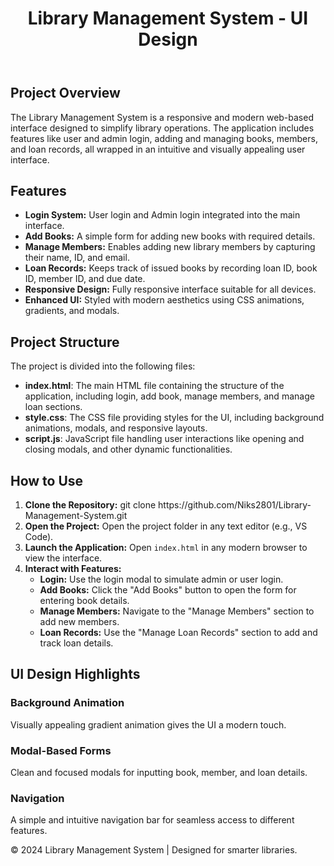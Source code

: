 </head>
<body>
  <header>
    <h1>Library Management System - UI Design</h1>
  </header>

  <section>
    <h2>Project Overview</h2>
    <p>
      The Library Management System is a responsive and modern web-based interface designed to simplify library operations. 
      The application includes features like user and admin login, adding and managing books, members, and loan records, all wrapped in an intuitive and visually appealing user interface.
    </p>
  </section>

  <section>
    <h2>Features</h2>
    <ul>
      <li><strong>Login System:</strong> User login and Admin login integrated into the main interface.</li>
      <li><strong>Add Books:</strong> A simple form for adding new books with required details.</li>
      <li><strong>Manage Members:</strong> Enables adding new library members by capturing their name, ID, and email.</li>
      <li><strong>Loan Records:</strong> Keeps track of issued books by recording loan ID, book ID, member ID, and due date.</li>
      <li><strong>Responsive Design:</strong> Fully responsive interface suitable for all devices.</li>
      <li><strong>Enhanced UI:</strong> Styled with modern aesthetics using CSS animations, gradients, and modals.</li>
    </ul>
  </section>

  <section>
    <h2>Project Structure</h2>
    <p>The project is divided into the following files:</p>
    <ul>
      <li><strong>index.html</strong>: The main HTML file containing the structure of the application, including login, add book, manage members, and manage loan sections.</li>
      <li><strong>style.css</strong>: The CSS file providing styles for the UI, including background animations, modals, and responsive layouts.</li>
      <li><strong>script.js</strong>: JavaScript file handling user interactions like opening and closing modals, and other dynamic functionalities.</li>
    </ul>
  </section>

  <section>
    <h2>How to Use</h2>
    <ol>
      <li><strong>Clone the Repository:</strong> <span class="code">git clone https://github.com/Niks2801/Library-Management-System.git</span></li>
      <li><strong>Open the Project:</strong> Open the project folder in any text editor (e.g., VS Code).</li>
      <li><strong>Launch the Application:</strong> Open <code>index.html</code> in any modern browser to view the interface.</li>
      <li><strong>Interact with Features:</strong>
        <ul>
          <li><strong>Login:</strong> Use the login modal to simulate admin or user login.</li>
          <li><strong>Add Books:</strong> Click the "Add Books" button to open the form for entering book details.</li>
          <li><strong>Manage Members:</strong> Navigate to the "Manage Members" section to add new members.</li>
          <li><strong>Loan Records:</strong> Use the "Manage Loan Records" section to add and track loan details.</li>
        </ul>
      </li>
    </ol>
  </section>

  <section>
    <h2>UI Design Highlights</h2>
    <div class="feature-box">
      <div>
        <h3>Background Animation</h3>
        <p>Visually appealing gradient animation gives the UI a modern touch.</p>
      </div>
      <div>
        <h3>Modal-Based Forms</h3>
        <p>Clean and focused modals for inputting book, member, and loan details.</p>
      </div>
      <div>
        <h3>Navigation</h3>
        <p>A simple and intuitive navigation bar for seamless access to different features.</p>
      </div>
    </div>
  </section>

  <footer>
    <p>&copy; 2024 Library Management System | Designed for smarter libraries.</p>
  </footer>

</body>
</html>
